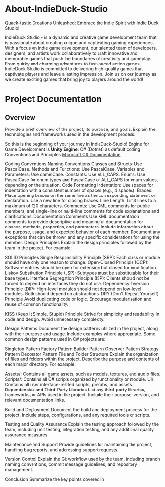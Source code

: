 # About-IndieDuck-Studio
 Quack-tastic Creations Unleashed: Embrace the Indie Spirit with Indie Duck Studio!

IndieDuck Studio - is a dynamic and creative game development team
                   that is passionate about creating unique and captivating
                   gaming experiences. With a focus on indie game development,
                   our talented team of developers, designers, and artists work 
                   collaboratively to craft innovative and memorable games 
                   that push the boundaries of creativity and gameplay. 
                   From quirky and charming adventures to fast-paced action games, 
                   IndieDuck Studio is committed to delivering high-quality games
                   that captivate players and leave a lasting impression.
                   Join us on our journey as we create exciting games 
                   that bring joy to players around the world!

# Project Documentation
## Overview
Provide a brief overview of the project, its purpose, and goals. Explain the technologies and frameworks used in the development process.

So this is the beginning of your journey in IndieDuck-Studio!
Engine for Game Development is **Unity Engine**:
C# (Dotnet) as default coding Conventions and Principles [Microsoft C# Documentation]([https://pages.github.com/](https://learn.microsoft.com/en-us/dotnet/csharp/))

Coding Conventions
Naming Conventions
Classes and Structs: Use PascalCase.
Methods and Functions: Use PascalCase.
Variables and Parameters: Use camelCase.
Constants: Use ALL_CAPS.
Enums: Use PascalCase for enum types and PascalCase or ALL_CAPS for enum values, depending on the situation.
Code Formatting
Indentation: Use spaces for indentation with a consistent number of spaces (e.g., 4 spaces).
Braces: Place opening braces on the same line as the corresponding statement or declaration. Use a new line for closing braces.
Line Length: Limit lines to a maximum of 120 characters.
Comments: Use XML comments for public members, and single-line or multi-line comments for code explanations and clarifications.
Documentation Comments
Use XML documentation comments to provide descriptive and meaningful documentation for classes, methods, properties, and parameters.
Include information about the purpose, usage, and expected behavior of each member.
Document any exceptions that can be thrown and any specific considerations for using the member.
Design Principles
Explain the design principles followed by the team in the project. For example:

SOLID Principles
Single Responsibility Principle (SRP): Each class or module should have only one reason to change.
Open-Closed Principle (OCP): Software entities should be open for extension but closed for modification.
Liskov Substitution Principle (LSP): Subtypes must be substitutable for their base types.
Interface Segregation Principle (ISP): Clients should not be forced to depend on interfaces they do not use.
Dependency Inversion Principle (DIP): High-level modules should not depend on low-level modules. Both should depend on abstractions.
DRY (Don't Repeat Yourself) Principle
Avoid duplicating code or logic. Encourage modularization and reuse of common functionality.

KISS (Keep It Simple, Stupid) Principle
Strive for simplicity and readability in code and design. Avoid unnecessary complexity.

Design Patterns
Document the design patterns utilized in the project, along with their purpose and usage. Include examples where appropriate. Some common design patterns used in C# projects are:

Singleton Pattern
Factory Pattern
Builder Pattern
Observer Pattern
Strategy Pattern
Decorator Pattern
File and Folder Structure
Explain the organization of files and folders within the project. Describe the purpose and contents of each major directory. For example:

Assets/: Contains all game assets, such as models, textures, and audio files.
Scripts/: Contains all C# scripts organized by functionality or module.
UI/: Contains all user interface-related scripts, prefabs, and assets.
Dependencies and Third-Party Libraries
List any third-party libraries, frameworks, or APIs used in the project. Include their purpose, version, and relevant documentation links.

Build and Deployment
Document the build and deployment process for the project. Include steps, configurations, and any required tools or scripts.

Testing and Quality Assurance
Explain the testing approach followed by the team, including unit testing, integration testing, and any additional quality assurance measures.

Maintenance and Support
Provide guidelines for maintaining the project, handling bug reports, and addressing support requests.

Version Control
Explain the Git workflow used by the team, including branch naming conventions, commit message guidelines, and repository management.

Conclusion
Summarize the key points covered in
